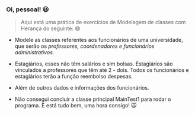 ### Oi, pessoal! :smiley:

> Aqui está uma prática de exercícios de Modelagem de classes com Herança do seguinte: :sweat_smile:
- Modele as classes referentes aos funcionários de uma universidade, que serão os
  *professores, coordenadores e funcionários administrativos.*


- Estagiários, esses não têm salários e sim bolsas.
  Estagiários são vinculados a professores que têm até 2 - dois.
  Todos os funcionários e estagiários terão a função reembolso despesas.


- Além de outros dados e informações dos funcionários.


- Não consegui concluir a classe principal MainTest1 para rodar o programa. E está tudo bem, uma hora consigo! :scream_cat:


